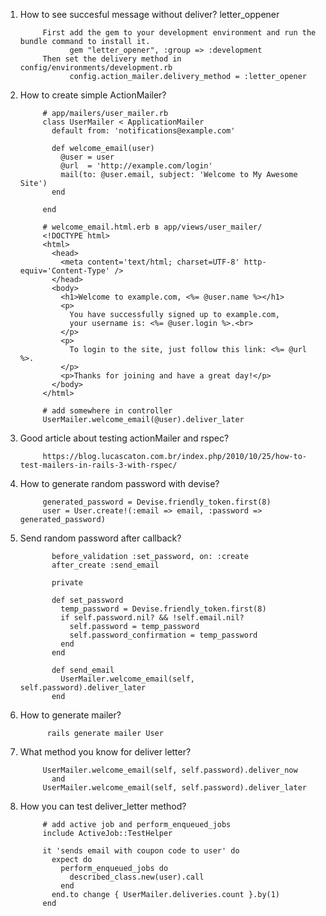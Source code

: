 1. How to see succesful message without deliver? letter_oppener
      
            First add the gem to your development environment and run the bundle command to install it.
                  gem "letter_opener", :group => :development
            Then set the delivery method in config/environments/development.rb
                  config.action_mailer.delivery_method = :letter_opener
2. How to create simple ActionMailer? 
      
            # app/mailers/user_mailer.rb
            class UserMailer < ApplicationMailer
              default from: 'notifications@example.com'

              def welcome_email(user)
                @user = user
                @url  = 'http://example.com/login'
                mail(to: @user.email, subject: 'Welcome to My Awesome Site')
              end

            end

            # welcome_email.html.erb в app/views/user_mailer/
            <!DOCTYPE html>
            <html>
              <head>
                <meta content='text/html; charset=UTF-8' http-equiv='Content-Type' />
              </head>
              <body>
                <h1>Welcome to example.com, <%= @user.name %></h1>
                <p>
                  You have successfully signed up to example.com,
                  your username is: <%= @user.login %>.<br>
                </p>
                <p>
                  To login to the site, just follow this link: <%= @url %>.
                </p>
                <p>Thanks for joining and have a great day!</p>
              </body>
            </html>

            # add somewhere in controller
            UserMailer.welcome_email(@user).deliver_later
3. Good article about testing actionMailer and rspec?
            
            https://blog.lucascaton.com.br/index.php/2010/10/25/how-to-test-mailers-in-rails-3-with-rspec/
4. How to generate random password with devise?
            
            generated_password = Devise.friendly_token.first(8)
            user = User.create!(:email => email, :password => generated_password)
5. Send random password after callback?
            
              before_validation :set_password, on: :create
              after_create :send_email

              private

              def set_password
                temp_password = Devise.friendly_token.first(8)
                if self.password.nil? && !self.email.nil?
                  self.password = temp_password
                  self.password_confirmation = temp_password
                end
              end

              def send_email
                UserMailer.welcome_email(self, self.password).deliver_later
              end
6. How to generate mailer?
            
             rails generate mailer User
7. What method you know for deliver letter?
            
            UserMailer.welcome_email(self, self.password).deliver_now
              and
            UserMailer.welcome_email(self, self.password).deliver_later
 
8. How you can test deliver_letter method?
            
            # add active job and perform_enqueued_jobs
            include ActiveJob::TestHelper
            
            it 'sends email with coupon code to user' do
              expect do
                perform_enqueued_jobs do
                  described_class.new(user).call
                end
              end.to change { UserMailer.deliveries.count }.by(1)
            end
            
